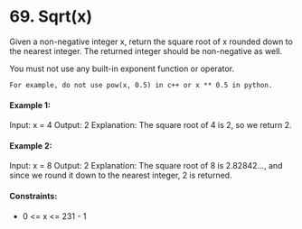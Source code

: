 # 69. Sqrt(x)

Given a non-negative integer x, return the square root of x rounded down to the nearest integer. The returned integer should be non-negative as well.

You must not use any built-in exponent function or operator.

```
For example, do not use pow(x, 0.5) in c++ or x ** 0.5 in python.
```

#### Example 1:

Input: x = 4
Output: 2
Explanation: The square root of 4 is 2, so we return 2.

#### Example 2:

Input: x = 8
Output: 2
Explanation: The square root of 8 is 2.82842..., and since we round it down to the nearest integer, 2 is returned.

#### Constraints:

- 0 <= x <= 231 - 1

